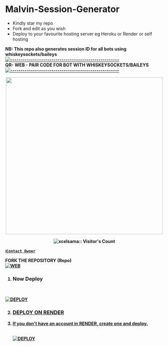 # Malvin-Session-Generator
- Kindly star my repo
- Fork and edit as you wish
- Deploy to your favourite hosting server eg Heroku or Render or self hosting

<strong>NB:<strong/> This repo also generates session ID for all bots using whiskeysockets/baileys
[![-----------------------------------------------------](https://raw.githubusercontent.com/andreasbm/readme/master/assets/lines/colored.png)](#table-of-contents)
<br/>QR- WEB - PAIR CODE FOR BOT WITH WHISKEYSOCKETS/BAILEYS
[![-----------------------------------------------------](https://raw.githubusercontent.com/andreasbm/readme/master/assets/lines/colored.png)](#table-of-contents)
<p align="center">
   <a href="https://github.com/malvinking">
    <img src="https://telegra.ph/file/da95ed969f943e4d61ca8.jpg" width="500">
     
</a>
 <p align="center"><img src="https://profile-counter.glitch.me/{malvinking}/count.svg" alt="xcelsama:: Visitor's Count" /></p>



[`ℹ️Contact Owner`](https://wa.me/263714757857)

FORK THE REPOSITORY (Repo) 
    <br>
<a href="https://github.com/malvinking/malvin.session"><img title="WEB" src="https://img.shields.io/badge/FORK Malvin-QR?color=black&style=for-the-badge&logo=stackshare"></a>

1. ### Now Deploy
    <br>
<a href='https://dashboard.heroku.com/new?template=https://github.com/malvinking/malvin.session)' target="_blank"><img alt='DEPLOY' src='https://img.shields.io/badge/-DEPLOY-blue?style=for-the-badge&logo=heroku&logoColor=white'/>

2. ### DEPLOY ON RENDER

1. If you don't have an account in RENDER, create one and deploy.
 
    <br>
    <a href='https://dashboard.render.com/select-repo?type=web' target="_blank"><img alt='DEPLOY' src='https://img.shields.io/badge/-DEPLOY-green?style=for-the-badge&logo=render&logoColor=white'/></a>
